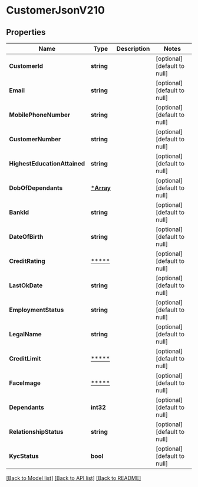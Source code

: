 # CustomerJsonV210

## Properties
Name | Type | Description | Notes
------------ | ------------- | ------------- | -------------
**CustomerId** | **string** |  | [optional] [default to null]
**Email** | **string** |  | [optional] [default to null]
**MobilePhoneNumber** | **string** |  | [optional] [default to null]
**CustomerNumber** | **string** |  | [optional] [default to null]
**HighestEducationAttained** | **string** |  | [optional] [default to null]
**DobOfDependants** | [***Array**](array.md) |  | [optional] [default to null]
**BankId** | **string** |  | [optional] [default to null]
**DateOfBirth** | **string** |  | [optional] [default to null]
**CreditRating** | [*****](.md) |  | [optional] [default to null]
**LastOkDate** | **string** |  | [optional] [default to null]
**EmploymentStatus** | **string** |  | [optional] [default to null]
**LegalName** | **string** |  | [optional] [default to null]
**CreditLimit** | [*****](.md) |  | [optional] [default to null]
**FaceImage** | [*****](.md) |  | [optional] [default to null]
**Dependants** | **int32** |  | [optional] [default to null]
**RelationshipStatus** | **string** |  | [optional] [default to null]
**KycStatus** | **bool** |  | [optional] [default to null]

[[Back to Model list]](../README.md#documentation-for-models) [[Back to API list]](../README.md#documentation-for-api-endpoints) [[Back to README]](../README.md)

